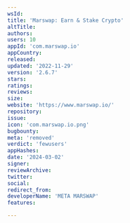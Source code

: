 ```yaml
---
wsId: 
title: 'Marswap: Earn & Stake Crypto'
altTitle: 
authors: 
users: 10
appId: 'com.marswap.io'
appCountry: 
released: 
updated: '2022-11-29'
version: '2.6.7'
stars: 
ratings: 
reviews: 
size: 
website: 'https://www.marswap.io/'
repository: 
issue: 
icon: 'com.marswap.io.png'
bugbounty: 
meta: 'removed'
verdict: 'fewusers'
appHashes: 
date: '2024-03-02'
signer: 
reviewArchive: 
twitter: 
social: 
redirect_from: 
developerName: 'META MARSWAP'
features: 

---
```


